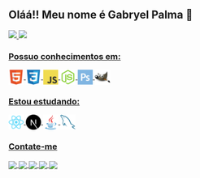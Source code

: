 ## Oláá!! Meu nome é Gabryel Palma 🤩

  <div>
    <a href="https://github.com/byell-spec">
    <img height="150em" src="https://github-readme-stats.vercel.app/api?username=byell-spec&show_icons=true&theme=react&include_all_commits=true&count_private=true"/>
    <img height="150em" src="https://github-readme-stats.vercel.app/api/top-langs/?username=byell-spec&layout=compact&langs_count=7&theme=react"/>
  </div>

### Possuo conhecimentos em:
  
  <div display="inline_block">
     <img align="center" height="30" weight="40" src='https://raw.githubusercontent.com/devicons/devicon/00f02ef57fb7601fd1ddcc2fe6fe670fef3ae3e4/icons/html5/html5-original.svg'>
     <img align="center" height="30" weight="40" src='https://raw.githubusercontent.com/devicons/devicon/00f02ef57fb7601fd1ddcc2fe6fe670fef3ae3e4/icons/css3/css3-original.svg'>
     <img align="center" height="30" weight="40" src='https://raw.githubusercontent.com/devicons/devicon/00f02ef57fb7601fd1ddcc2fe6fe670fef3ae3e4/icons/javascript/javascript-original.svg'>
     <img align="center" height="30" weight="40" src='https://raw.githubusercontent.com/devicons/devicon/00f02ef57fb7601fd1ddcc2fe6fe670fef3ae3e4/icons/nodejs/nodejs-original.svg'>
     <img align="center" height="30" weight="40" src='https://raw.githubusercontent.com/devicons/devicon/00f02ef57fb7601fd1ddcc2fe6fe670fef3ae3e4/icons/photoshop/photoshop-plain.svg'>
    <img align="center" height="30" weight="40" src='https://raw.githubusercontent.com/devicons/devicon/00f02ef57fb7601fd1ddcc2fe6fe670fef3ae3e4/icons/gimp/gimp-original.svg'>
  </div>
  
### Estou estudando:
  
  <div display="inline_block">
     <img align="center" height="30" weight="40" src='https://raw.githubusercontent.com/devicons/devicon/00f02ef57fb7601fd1ddcc2fe6fe670fef3ae3e4/icons/react/react-original.svg'>
     <img align="center" height="30" weight="40" src='https://raw.githubusercontent.com/devicons/devicon/00f02ef57fb7601fd1ddcc2fe6fe670fef3ae3e4/icons/nextjs/nextjs-original.svg'>
     <img align="center" height="30" weight="40" src='https://raw.githubusercontent.com/devicons/devicon/00f02ef57fb7601fd1ddcc2fe6fe670fef3ae3e4/icons/java/java-original.svg'>
     <img align="center" height="30" weight="40" src='https://raw.githubusercontent.com/devicons/devicon/00f02ef57fb7601fd1ddcc2fe6fe670fef3ae3e4/icons/mysql/mysql-original.svg'>
  </div>

### Contate-me

  <div display="inline_block">
     <a href="http://mailto:gabryel.lymabiel@gmail.com/">
       <img align="center" src='https://img.shields.io/badge/Gmail-D14836?style=for-the-badge&logo=gmail&logoColor=white'>
       <a>
     <a href="https://www.linkedin.com/in/gabryel-palma-673631212/">
       <img align="center" src='https://img.shields.io/badge/LinkedIn-0077B5?style=for-the-badge&logo=linkedin&logoColor=white'>
       <a>
     <a href="https://www.instagram.com/gabryel.palma/">
       <img align="center" src='https://img.shields.io/badge/Instagram-E4405F?style=for-the-badge&logo=instagram&logoColor=white'>
       <a>
     <a href="https://github.com/byell-spec">
       <img align="center" src='https://img.shields.io/badge/GitHub-100000?style=for-the-badge&logo=github&logoColor=white'>
       <a>
     <a href="https://gitlab.com/byell-spec">
       <img align="center" src='https://img.shields.io/badge/GitLab-330F63?style=for-the-badge&logo=gitlab&logoColor=white'>
       <a>
  </div>
  
